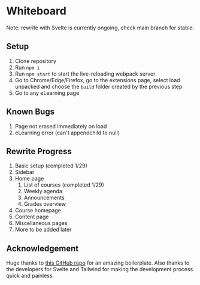 # Whiteboard

Note: rewrite with Svelte is currently ongoing, check main branch for stable.

## Setup

1. Clone repository
2. Run `npm i`
3. Run `npm start` to start the live-reloading webpack server
4. Go to Chrome/Edge/Firefox, go to the extensions page, select load unpacked and choose the `build` folder created by the previous step
5. Go to any eLearning page

## Known Bugs

1. Page not erased immediately on load
2. eLearning error (can't appendchild to null)

## Rewrite Progress

1. Basic setup (completed 1/29)
2. Sidebar
3. Home page
    1. List of courses (completed 1/29)
    2. Weekly agenda
    3. Announcements
    4. Grades overview
4. Course homepage
5. Content page
6. Miscellaneous pages
7. More to be added later

## Acknowledgement

Huge thanks to [this GitHub repo](https://github.com/d-lowl/chrome-extension-svelte-boilerplate/tree/master/src) for an amazing boilerplate. Also thanks to the developers for Svelte and Tailwind for making the development process quick and painless.